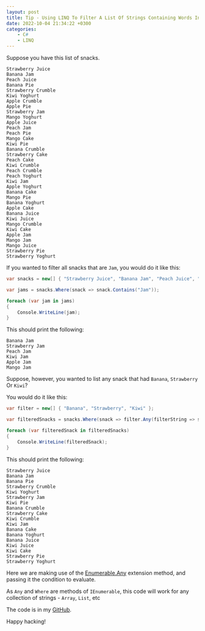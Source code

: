 ```yaml
---
layout: post
title: Tip - Using LINQ To Filter A List Of Strings Containing Words In Another List
date: 2022-10-04 21:34:22 +0300
categories:
    - C#
    - LINQ
---
```

Suppose you have this list of snacks.

```plaintext
Strawberry Juice
Banana Jam
Peach Juice
Banana Pie
Strawberry Crumble
Kiwi Yoghurt
Apple Crumble
Apple Pie
Strawberry Jam
Mango Yoghurt
Apple Juice
Peach Jam
Peach Pie
Mango Cake
Kiwi Pie
Banana Crumble
Strawberry Cake
Peach Cake
Kiwi Crumble
Peach Crumble
Peach Yoghurt
Kiwi Jam
Apple Yoghurt
Banana Cake
Mango Pie
Banana Yoghurt
Apple Cake
Banana Juice
Kiwi Juice
Mango Crumble
Kiwi Cake
Apple Jam
Mango Jam
Mango Juice
Strawberry Pie
Strawberry Yoghurt
```

If you wanted to filter all snacks that are `Jam`, you would do it like this:

```csharp
var snacks = new[] { "Strawberry Juice", "Banana Jam", "Peach Juice", "Banana Pie", "Strawberry Crumble", "Kiwi Yoghurt", "Apple Crumble", "Apple Pie", "Strawberry Jam", "Mango Yoghurt", "Apple Juice", "Peach Jam", "Peach Pie", "Mango Cake", "Kiwi Pie", "Banana Crumble", "Strawberry Cake", "Peach Cake", "Kiwi Crumble", "Peach Crumble", "Peach Yoghurt", "Kiwi Jam", "Apple Yoghurt", "Banana Cake", "Mango Pie", "Banana Yoghurt", "Apple Cake", "Banana Juice", "Kiwi Juice", "Mango Crumble", "Kiwi Cake", "Apple Jam", "Mango Jam", "Mango Juice", "Strawberry Pie", "Strawberry Yoghurt" };

var jams = snacks.Where(snack => snack.Contains("Jam"));

foreach (var jam in jams)
{
    Console.WriteLine(jam);
}
```

This should print the following:

```plaintext
Banana Jam
Strawberry Jam
Peach Jam
Kiwi Jam
Apple Jam
Mango Jam
```

Suppose, however, you wanted to list any snack that had `Banana`, `Strawberry` Or `Kiwi`?

You would do it like this:

```csharp
var filter = new[] { "Banana", "Strawberry", "Kiwi" };

var filteredSnacks = snacks.Where(snack => filter.Any(filterString => snack.Contains(filterString)));

foreach (var filteredSnack in filteredSnacks)
{
    Console.WriteLine(filteredSnack);
}
```

This should print the following:

```plaintext
Strawberry Juice
Banana Jam
Banana Pie
Strawberry Crumble
Kiwi Yoghurt
Strawberry Jam
Kiwi Pie
Banana Crumble
Strawberry Cake
Kiwi Crumble
Kiwi Jam
Banana Cake
Banana Yoghurt
Banana Juice
Kiwi Juice
Kiwi Cake
Strawberry Pie
Strawberry Yoghurt
```

Here we are making use of the [Enumerable.Any](https://learn.microsoft.com/en-us/dotnet/api/system.linq.enumerable.any?view=net-7.0) extension method, and passing it the condition to evaluate.

As `Any` and `Where` are methods of `IEnumerable`, this code will work for any collection of strings - `Array`, `List`, etc

The code is in my [GitHub](https://github.com/conradakunga/BlogCode/tree/master/2022-10-04%20-%20Using%20LINQ%20To%20Filter%20A%20List%20Of%20Strings%20Containing%20Words%20In%20Another%20List).

Happy hacking!